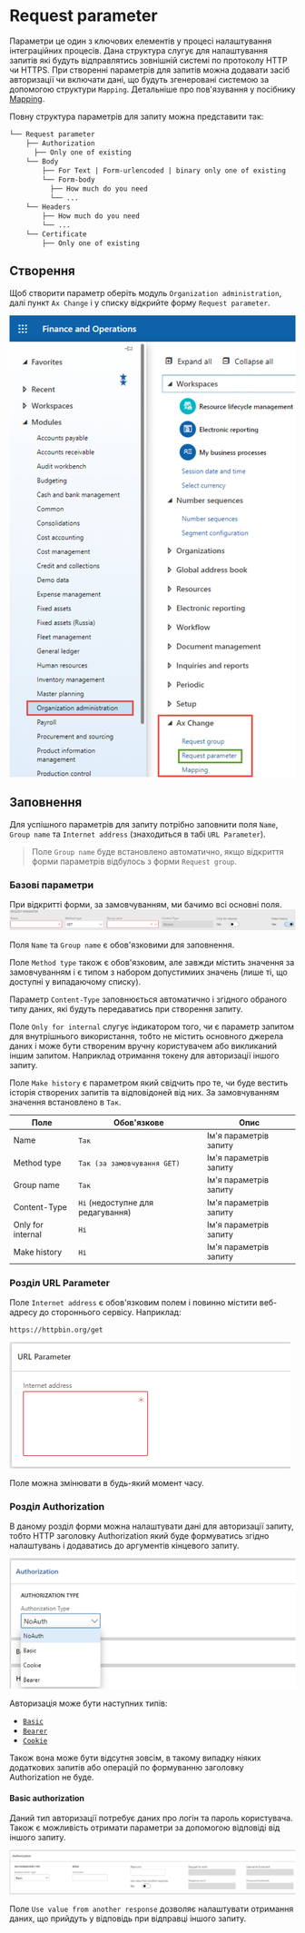 # Request parameter

Параметри це один з ключових елементів у процесі налаштування інтеграційних процесів. Дана структура слугує для налаштування запитів які будуть відправлятись зовнішній системі по протоколу HTTP чи HTTPS. При створенні параметрів для запитів можна додавати засіб авторизації чи включати дані, що будуть згенеровані системою за допомогою структури `Mapping`. Детальніше про пов'язування у посібнику [Mapping](/ua/mapping.md).

Повну структура параметрів для запиту можна представити так:

```text
└── Request parameter
    ├── Authorization
      ├── Only one of existing
    └── Body
        ├── For Text | Form-urlencoded | binary only one of existing
        └── Form-body
          ├── How much do you need
          └── ...
    └── Headers
        ├── How much do you need
        └── ...
    └── Certificate
        ├── Only one of existing
```

## Створення

Щоб створити параметр оберіть модуль `Organization administration`, далі пункт `Ax Change` і у списку відкрийте форму `Request parameter`.

![](../_media/requestParameter_1.png ":size=300x450")

## Заповнення

Для успішного параметрів для запиту потрібно заповнити поля `Name`, `Group name` та `Internet address` (знаходиться в табі `URL Parameter`).

> Поле `Group name` буде встановлено автоматично, якщо відкриття форми параметрів відбулось з форми `Request group`.

### Базові параметри

При відкритті форми, за замовчуванням, ми бачимо всі основні поля.
![](../_media/requestParameter_2.png)

Поля `Name` та `Group name` є обов'язковими для заповнення.

Поле `Method type` також є обов'язковим, але завжди містить значення за замовчуванням і є типом з набором допустимиих значень (лише ті, що доступні у випадаючому списку).

Параметр `Content-Type` заповнюється автоматично і згідного обраного типу даних, які будуть передаватись при створення запиту.

Поле `Only for internal` слугує індикатором того, чи є параметр запитом для внутрішнього використання, тобто не містить основного джерела даних і може бути створеним вручну користувачем або викликаний іншим запитом. Наприклад отримання токену для авторизації іншого запиту.

Поле `Make history` є параметром який свідчить про те, чи буде вестить історія створених запитів та відповідоней від них. За замовчуванням значення встановлено в `Так`.

| Поле              | Обов'язкове                                  | Опис                   |
| ----------------- | -------------------------------------------- | ---------------------- |
| Name              | <code>Так</code>                             | Ім'я параметрів запиту |
| Method type       | <code>Так (за замовчування GET)</code>       | Ім'я параметрів запиту |
| Group name        | <code>Так</code>                             | Ім'я параметрів запиту |
| Content-Type      | <code>Ні</code> (недоступне для редагування) | Ім'я параметрів запиту |
| Only for internal | <code>Ні</code>                              | Ім'я параметрів запиту |
| Make history      | <code>Ні</code>                              | Ім'я параметрів запиту |

### Розділ URL Parameter

Поле `Internet address` є обов'язковим полем і повинно містити веб-адресу до стороннього сервісу. Наприклад:

```text
https://httpbin.org/get
```

![](../_media/requestParameter_3.png)

Поле можна змінювати в будь-який момент часу.

### Розділ Authorization

В даному розділ форми можна налаштувати дані для авторизації запиту, тобто HTTP заголовку Authorization який буде формуватись згідно налаштувань і додаватись до аргументів кінцевого запиту.

![](../_media/requestParameter_4.png)

Авторизація може бути наступних типів:

- [`Basic`](/ua/requestParameter?id=basic-authorization)
- [`Bearer`](/ua/requestParameter?id=bearer-authorization)
- [`Cookie`](/ua/requestParameter?id=cookie-authorization)

Також вона може бути відсутня зовсім, в такому випадку ніяких додаткових запитів або операцій по формуванню заголовку Authorization не буде.

#### Basic authorization

Даний тип авторизації потребує даних про логін та пароль користувача.
Також є можливість отримати параметри за допомогою відповіді від іншого запиту.

![](../_media/requestParameter_5.png)

Поле `Use value from another response` дозволяє налаштувати отримання даних, що прийдуть у відповідь при відправці іншого запиту.
